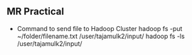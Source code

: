 ## MR Practical

- Command to send file to Hadoop Cluster
hadoop fs -put ~/folder/filename.txt /user/tajamulk2/input/
hadoop fs -ls /user/tajamulk2/input/